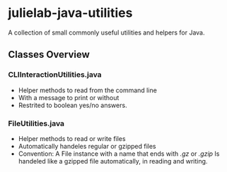 # julielab-java-utilities
A collection of small commonly useful utilities and helpers for Java.

## Classes Overview

### CLIInteractionUtilities.java
* Helper methods to read from the command line
* With a message to print or without
* Restrited to boolean yes/no answers.
### FileUtilities.java
* Helper methods to read or write files
* Automatically handeles regular or gzipped files
* Convention: A File instance with a name that ends with *.gz* or *.gzip* Is handeled like a gzipped file automatically, in reading and writing.

